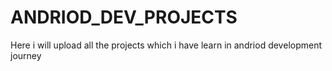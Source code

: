 # ANDRIOD_DEV_PROJECTS
Here i will upload all the projects which i have learn in andriod development journey
